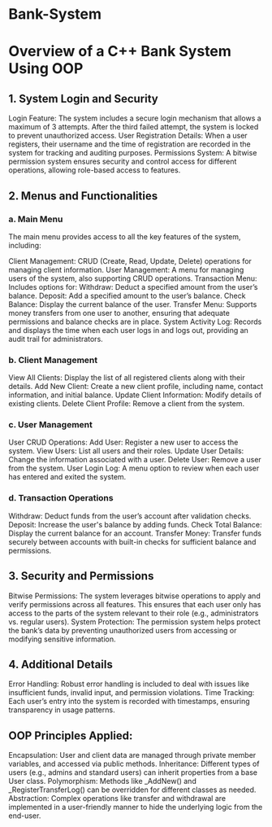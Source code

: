 # Bank-System
# Overview of a C++ Bank System Using OOP
## 1. System Login and Security
Login Feature: The system includes a secure login mechanism that allows a maximum of 3 attempts. After the third failed attempt, the system is locked to prevent unauthorized access.
User Registration Details: When a user registers, their username and the time of registration are recorded in the system for tracking and auditing purposes.
Permissions System: A bitwise permission system ensures security and control access for different operations, allowing role-based access to features.
## 2. Menus and Functionalities
### a. Main Menu
The main menu provides access to all the key features of the system, including:

Client Management: CRUD (Create, Read, Update, Delete) operations for managing client information.
User Management: A menu for managing users of the system, also supporting CRUD operations.
Transaction Menu: Includes options for:
Withdraw: Deduct a specified amount from the user’s balance.
Deposit: Add a specified amount to the user’s balance.
Check Balance: Display the current balance of the user.
Transfer Menu: Supports money transfers from one user to another, ensuring that adequate permissions and balance checks are in place.
System Activity Log: Records and displays the time when each user logs in and logs out, providing an audit trail for administrators.
### b. Client Management
View All Clients: Display the list of all registered clients along with their details.
Add New Client: Create a new client profile, including name, contact information, and initial balance.
Update Client Information: Modify details of existing clients.
Delete Client Profile: Remove a client from the system.
### c. User Management
User CRUD Operations:
Add User: Register a new user to access the system.
View Users: List all users and their roles.
Update User Details: Change the information associated with a user.
Delete User: Remove a user from the system.
User Login Log: A menu option to review when each user has entered and exited the system.
### d. Transaction Operations
Withdraw: Deduct funds from the user’s account after validation checks.
Deposit: Increase the user's balance by adding funds.
Check Total Balance: Display the current balance for an account.
Transfer Money: Transfer funds securely between accounts with built-in checks for sufficient balance and permissions.
## 3. Security and Permissions
Bitwise Permissions: The system leverages bitwise operations to apply and verify permissions across all features. This ensures that each user only has access to the parts of the system relevant to their role (e.g., administrators vs. regular users).
System Protection: The permission system helps protect the bank’s data by preventing unauthorized users from accessing or modifying sensitive information.
## 4. Additional Details
Error Handling: Robust error handling is included to deal with issues like insufficient funds, invalid input, and permission violations.
Time Tracking: Each user’s entry into the system is recorded with timestamps, ensuring transparency in usage patterns.
## OOP Principles Applied:
Encapsulation: User and client data are managed through private member variables, and accessed via public methods.
Inheritance: Different types of users (e.g., admins and standard users) can inherit properties from a base User class.
Polymorphism: Methods like _AddNew() and _RegisterTransferLog() can be overridden for different classes as needed.
Abstraction: Complex operations like transfer and withdrawal are implemented in a user-friendly manner to hide the underlying logic from the end-user.
